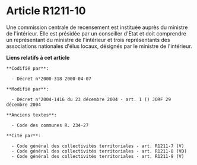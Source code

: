 # Article R1211-10

Une commission centrale de recensement est instituée auprès du ministre de l'intérieur. Elle est présidée par un conseiller
d'Etat et doit comprendre un représentant du ministre de l'intérieur et trois représentants des associations nationales
d'élus locaux, désignés par le ministre de l'intérieur.

**Liens relatifs à cet article**

	**Codifié par**:

	  - Décret n°2000-318 2000-04-07

	**Modifié par**:

	  - Décret n°2004-1416 du 23 décembre 2004 - art. 1 () JORF 29 décembre 2004

	**Anciens textes**:

	  - Code des communes R. 234-27

	**Cité par**:

	  - Code général des collectivités territoriales - art. R1211-7 (V)
	  - Code général des collectivités territoriales - art. R1211-8 (VD)
	  - Code général des collectivités territoriales - art. R1211-9 (V)
